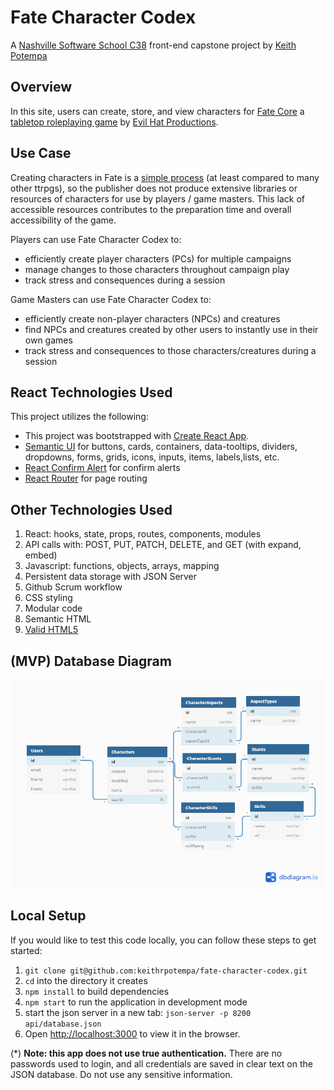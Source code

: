 # Fate Character Codex

A [Nashville Software School C38](https://github.com/nss-day-cohort-38) front-end capstone project by [Keith Potempa](https://github.com/keithrpotempa)

## Overview 

In this site, users can create, store, and view characters for [Fate Core](https://www.evilhat.com/home/fate-core/) a [tabletop roleplaying game](https://en.wikipedia.org/wiki/Tabletop_role-playing_game) by [Evil Hat Productions](https://www.evilhat.com).

## Use Case

Creating characters in Fate is a [simple process](https://fate-srd.com/fate-core/character-creation) (at least compared to many other ttrpgs), so the publisher does not produce extensive libraries or resources of characters for use by players / game masters. This lack of accessible resources contributes to the preparation time and overall accessibility of the game. 

Players can use Fate Character Codex to:
 - efficiently create player characters (PCs) for multiple campaigns
 - manage changes to those characters throughout campaign play
 - track stress and consequences during a session

Game Masters can use Fate Character Codex to:
- efficiently create non-player characters (NPCs) and creatures
- find NPCs and creatures created by other users to instantly use in their own games
- track stress and consequences to those characters/creatures during a session

## React Technologies Used

This project utilizes the following:
* This project was bootstrapped with [Create React App](https://github.com/facebook/create-react-app).
* [Semantic UI](https://semantic-ui.com/) for buttons, cards, containers, data-tooltips, dividers, dropdowns, forms, grids, icons, inputs, items, labels,lists, etc.
* [React Confirm Alert](https://www.npmjs.com/package/react-confirm-alert) for confirm alerts
* [React Router](https://reacttraining.com/react-router/) for page routing

## Other Technologies Used

1. React: hooks, state, props, routes, components, modules
1. API calls with: POST, PUT, PATCH, DELETE, and GET (with expand, embed)
1. Javascript: functions, objects, arrays, mapping
1. Persistent data storage with JSON Server
1. Github Scrum workflow
1. CSS styling
1. Modular code
1. Semantic HTML
1. [Valid HTML5](https://validator.w3.org/)

## (MVP) Database Diagram
![ERD](./FCC_FE_MVP_ERD.png)

## Local Setup
If you would like to test this code locally, you can follow these steps to get started:

1. `git clone git@github.com:keithrpotempa/fate-character-codex.git`
1. `cd` into the directory it creates
1. `npm install` to build dependencies
1. `npm start` to run the application in development mode
1. start the json server in a new tab: `json-server -p 8200 api/database.json`
1. Open [http://localhost:3000](http://localhost:3000) to view it in the browser.

(*) **Note: this app does not use true authentication.** There are no passwords used to login, and all credentials are saved in clear text on the JSON database. Do not use any sensitive information. 

